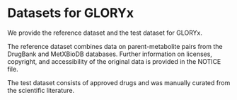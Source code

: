 # Datasets for GLORYx
We provide the reference dataset and the test dataset for GLORYx. 

The reference dataset combines data on parent-metabolite pairs from the DrugBank and MetXBioDB databases. Further information on licenses, copyright, and accessibility of the original data is provided in the NOTICE file.

The test dataset consists of approved drugs and was manually curated from the scientific literature.
